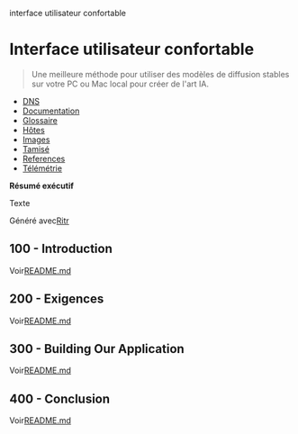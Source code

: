 interface utilisateur confortable

# Interface utilisateur confortable

> Une meilleure méthode pour utiliser des modèles de diffusion stables sur votre PC ou Mac local pour créer de l'art IA.

-   [DNS](./DNS.md)
-   [Documentation](./DOCUMENTATION.md)
-   [Glossaire](./GLOSSARY.md)
-   [Hôtes](./HOSTS.md)
-   [Images](./IMAGES.md)
-   [Tamisé](./PODMAN.md)
-   [References](./REFERENCES.md)
-   [Télémétrie](./TELEMETRY.md)

**Résumé exécutif**

Texte

Généré avec[Ritr](https://app.rytr.me)

## 100 - Introduction

Voir[README.md](./100/README.md)

## 200 - Exigences

Voir[README.md](./200/README.md)

## 300 - Building Our Application

Voir[README.md](./300/README.md)

## 400 - Conclusion

Voir[README.md](./400/README.md)
